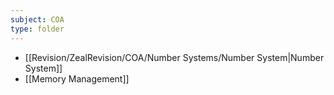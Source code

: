 ```yaml
---
subject: COA
type: folder
---
```

- [[Revision/ZealRevision/COA/Number Systems/Number System|Number System]]
- [[Memory Management]]